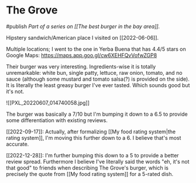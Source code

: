 # The Grove
#publish
_Part of a series on [[The best burger in the bay area]]._

Hipstery sandwich/American place I visited on [[2022-06-06]].

Multiple locations; I went to the one in Yerba Buena that has 4.4/5 stars on Google Maps: https://maps.app.goo.gl/cw6XEHFQvVofwZGP8

Their burger was very interesting. Ingredients-wise it is totally unremarkable: white bun, single patty, lettuce, raw onion, tomato, and no sauce (although some mustard and tomato salsa(?) is provided on the side). It is literally the least greasy burger I've ever tasted. Which sounds good but it's not.

![[PXL_20220607_014740058.jpg]]

The burger was basically a 7/10 but I'm bumping it down to a 6.5 to provide some differentiation with existing reviews.

[[2022-09-17]]: Actually, after formalizing [[My food rating system|the rating system]], I'm moving this further down to a 6. I believe that's most accurate.

[[2022-12-28]]: I'm further bumping this down to a 5 to provide a better review spread. Furthermore I believe I've literally said the words "eh, it's not that good" to friends when describing The Grove's burger, which is precisely the quote from [[My food rating system]] for a 5-rated dish.